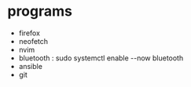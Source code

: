 # programs
- firefox
- neofetch
- nvim
- bluetooth : sudo systemctl enable --now bluetooth
- ansible
- git


